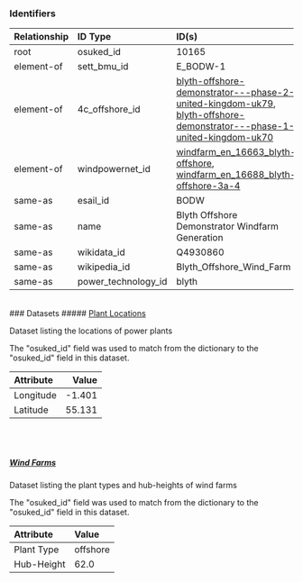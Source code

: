 ### Identifiers

| Relationship   | ID Type             | ID(s)                                                                                                                                                                                                                                                                                                                                                            |
|:---------------|:--------------------|:-----------------------------------------------------------------------------------------------------------------------------------------------------------------------------------------------------------------------------------------------------------------------------------------------------------------------------------------------------------------|
| root           | osuked_id           | 10165                                                                                                                                                                                                                                                                                                                                                            |
| element-of     | sett_bmu_id         | E_BODW-1                                                                                                                                                                                                                                                                                                                                                         |
| element-of     | 4c_offshore_id      | [blyth-offshore-demonstrator---phase-2-united-kingdom-uk79](https://www.4coffshore.com/windfarms/united-kingdom/blyth-offshore-demonstrator---phase-2-united-kingdom-uk79.html), [blyth-offshore-demonstrator---phase-1-united-kingdom-uk70](https://www.4coffshore.com/windfarms/united-kingdom/blyth-offshore-demonstrator---phase-1-united-kingdom-uk70.html) |
| element-of     | windpowernet_id     | [windfarm_en_16663_blyth-offshore](https://www.thewindpower.net/windfarm_en_16663_blyth-offshore.php), [windfarm_en_16688_blyth-offshore-3a-4](https://www.thewindpower.net/windfarm_en_16688_blyth-offshore-3a-4.php)                                                                                                                                           |
| same-as        | esail_id            | BODW                                                                                                                                                                                                                                                                                                                                                             |
| same-as        | name                | Blyth Offshore Demonstrator Windfarm Generation                                                                                                                                                                                                                                                                                                                  |
| same-as        | wikidata_id         | Q4930860                                                                                                                                                                                                                                                                                                                                                         |
| same-as        | wikipedia_id        | Blyth_Offshore_Wind_Farm                                                                                                                                                                                                                                                                                                                                         |
| same-as        | power_technology_id | blyth                                                                                                                                                                                                                                                                                                                                                            |

<br>
### Datasets
##### <a href="https://raw.githubusercontent.com/OSUKED/Dictionary-Datasets/main/datasets/plant-locations/datapackage.json">Plant Locations</a>

Dataset listing the locations of power plants

The "osuked_id" field was used to match from the dictionary to the "osuked_id" field in this dataset.

| Attribute   |   Value |
|:------------|--------:|
| Longitude   |  -1.401 |
| Latitude    |  55.131 |

<br><br>
##### <a href="https://raw.githubusercontent.com/OSUKED/Dictionary-Datasets/main/datasets/wind-farms/datapackage.json">Wind Farms</a>

Dataset listing the plant types and hub-heights of wind farms

The "osuked_id" field was used to match from the dictionary to the "osuked_id" field in this dataset.

| Attribute   | Value    |
|:------------|:---------|
| Plant Type  | offshore |
| Hub-Height  | 62.0     |
